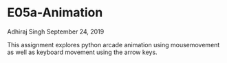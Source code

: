 # E05a-Animation
Adhiraj Singh
September 24, 2019

This assignment explores python arcade animation using mousemovement as well as keyboard movement using the arrow keys.